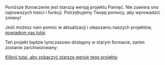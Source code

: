 Poniższe tłumaczenie jest starszą wersją projektu Pamięć. Nie zawiera ono najnowszych treści i funkcji. Potrzebujemy Twojej pomocy, aby wprowadzić zmiany!

Jeśli możesz nam pomóc w aktualizacji i ulepszaniu naszych projektów, [powiadom nas tutaj](http://rpf.io/translators).

Ten projekt będzie tymczasowo dostępny w starym formacie, zanim zostanie zarchiwizowany:

[Kliknij tutaj, aby zobaczyć starszą wersję tego projektu](images/memory-pl-PL.pdf)

